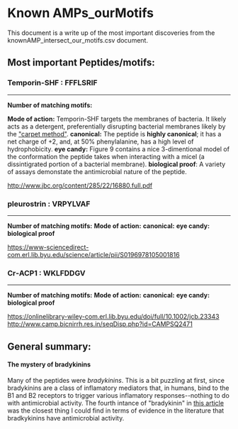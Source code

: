 # Known AMPs_ourMotifs

This document is a write up of the most important discoveries from the knownAMP_intersect_our_motifs.csv document.

## Most important Peptides/motifs:

### Temporin-SHF : FFFLSRIF
------
**Number of matching motifs:** 

**Mode of action:** Temporin-SHF targets the membranes of bacteria. It likely acts as a detergent, preferentially disrupting bacterial membranes likely by the ["carpet method"](https://www.researchgate.net/figure/A-model-of-a-carpet-like-mechanism-for-membrane-disruption-In-this-model-the-peptides_fig2_23981203).
**canonical:** The peptide is **highly canonical**; it has a net charge of +2, and, at 50% phenylalanine, has a high level of hydrophobicity.
**eye candy:** Figure 9 contains a nice 3-dimentional model of the conformation the peptide takes when interacting with a micel (a dissintigrated portion of a bacterial membrane).
**biological proof**: A variety of assays demonstate the antimicrobial nature of the peptide.

http://www.jbc.org/content/285/22/16880.full.pdf

### 	pleurostrin : VRPYLVAF
--------
**Number of matching motifs:**
**Mode of action:**
**canonical:**
**eye candy:**
**biological proof**

https://www-sciencedirect-com.erl.lib.byu.edu/science/article/pii/S0196978105001816

### Cr‐ACP1 : WKLFDDGV
--------
**Number of matching motifs:**
**Mode of action:**
**canonical:**
**eye candy:** 
**biological proof**

https://onlinelibrary-wiley-com.erl.lib.byu.edu/doi/full/10.1002/jcb.23343 http://www.camp.bicnirrh.res.in/seqDisp.php?id=CAMPSQ2471

## General summary:

#### The mystery of bradykinins

Many of the peptides were *bradykinins*. This is a bit puzzling at first, since bradykinins are a class of inflamatory mediators that, in humans, bind to the B1 and B2 receptors to trigger various inflamatory responses--nothing to do with antimicrobial activity. The fourth intance of "bradykinin" in [this article](http://www.jbc.org/content/280/41/34832.full) was the closest thing I could find in terms of evidence in the literature that bradkykinins have antimicrobial activity.
